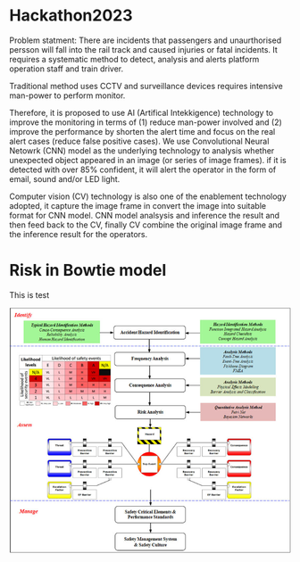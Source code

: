 # Hackathon2023
Problem statment:  There are incidents that passengers and unaurthorised persson will fall into the rail track and caused injuries or fatal incidents.  It requires a systematic method to detect, analysis and alerts platform operation staff and train driver.

Traditional method uses CCTV and surveillance devices requires intensive man-power to perform monitor.

Therefore, it is proposed to use AI (Artifical Intekkigence) technology to improve the monitoring in terms of (1) reduce man-power involved and (2) improve the performance by shorten the alert time and focus on the real alert cases (reduce false positive cases).  We use Convolutional Neural Netowrk (CNN) model as the underlying technology to analysis whether unexpected object appeared in an image (or series of image frames).  if it is detected with over 85% confident, it will alert the operator in the form of email, sound and/or LED light.

Computer vision (CV) technology is also one of the enablement technology adopted, it capture the image frame in convert the image into suitable format for CNN model.  CNN model analsysis and inference the result and then feed back to the CV, finally CV combine the original image frame and the inference result for the operators.

# Risk in Bowtie model
This is test

![alt text](https://raw.githubusercontent.com/justinlaw360/hackathon2023/main/bow-tie.jpg)

